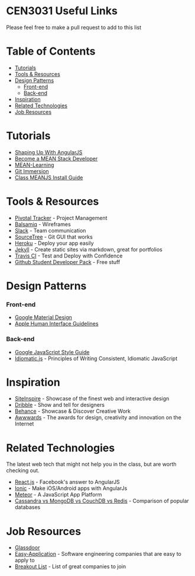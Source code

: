 # CEN3031 Useful Links

Please feel free to make a pull request to add to this list

Table of Contents
=================

  * [Tutorials](#tutorials)
  * [Tools &amp; Resources](#tools--resources)
  * [Design Patterns](#design-patterns)
      * [Front-end](#front-end)
      * [Back-end](#back-end)
  * [Inspiration](#inspiration)
  * [Related Technologies](#related-technologies)
  * [Job Resources](#job-resources)


Tutorials
=========

* [Shaping Up With AngularJS](https://www.codeschool.com/courses/shaping-up-with-angular-js)
* [Become a MEAN Stack Developer](https://www.codeschool.com/mean)
* [MEAN-Learning](https://github.com/ericdouglas/MEAN-Learning)
* [Git Immersion](http://gitimmersion.com/)
* [Class MEANJS Install Guide](https://docs.google.com/document/d/1Vj3NJlzzqpkeg9a73v0R26lgqnYwoV7kgZ_MxMLk6S8/edit?usp=sharing)

Tools & Resources
=================

* [Pivotal Tracker](https://www.pivotaltracker.com/) - Project Management
* [Balsamiq](https://balsamiq.com/) - Wireframes
* [Slack](https://slack.com/) - Team communication
* [SourceTree](https://www.sourcetreeapp.com/) - Git GUI that works
* [Heroku](https://www.heroku.com) - Deploy your app easily
* [Jekyll](https://jekyllrb.com/) - Create static sites via markdown, great for portfolios
* [Travis CI](https://travis-ci.org/) - Test and Deploy with Confidence
* [Github Student Developer Pack](https://education.github.com/pack) - Free stuff

Design Patterns
===============

### Front-end
* [Google Material Design](https://www.google.com/design/spec/material-design)
* [Apple Human Interface Guidelines](https://developer.apple.com/library/ios/documentation/UserExperience/Conceptual/MobileHIG/Principles.html)

### Back-end
* [Google JavaScript Style Guide](https://google.github.io/styleguide/javascriptguide.xml)
* [Idiomatic.js](https://github.com/rwaldron/idiomatic.js/) - Principles of Writing Consistent, Idiomatic JavaScript

Inspiration
===========

* [SiteInspire](http://www.siteinspire.com/) - Showcase of the finest web and interactive design
* [Dribble](https://dribbble.com/) - Show and tell for designers
* [Behance](https://www.behance.net/search?field=102) - Showcase & Discover Creative Work
* [Awwwards](http://www.awwwards.com/websites/trend/) - The awards for design, creativity and innovation on the Internet

Related Technologies
====================

The latest web tech that might not help you in the class, but are worth checking out.
* [React.js](https://facebook.github.io/react/) - Facebook's answer to AngularJS
* [Ionic](http://ionicframework.com/) - Make iOS/Android apps with AngularJs
* [Meteor](https://www.meteor.com/) - A JavaScript App Platform
* [Cassandra vs MongoDB vs CouchDB vs Redis](http://kkovacs.eu/cassandra-vs-mongodb-vs-couchdb-vs-redis) - Comparison of popular databases

Job Resources
=============

* [Glassdoor](https://www.glassdoor.com/Job/software-engineer-jobs-SRCH_KO0,17.htm)
* [Easy-Application](https://github.com/j-delaney/easy-application) - Software engineering companies that are easy to apply to
* [Breakout List](https://breakoutlist.com/) - List of great companies to join
